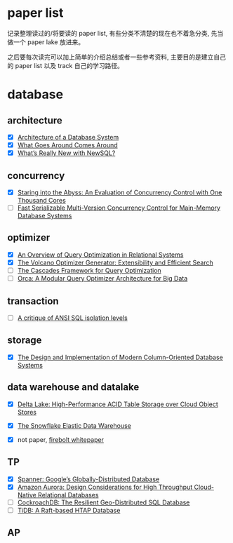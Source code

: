 # paper list

记录整理读过的/将要读的 paper list, 有些分类不清楚的现在也不着急分类, 先当做一个 paper lake 放进来。

之后要每次读完可以加上简单的介绍总结或者一些参考资料, 主要目的是建立自己的 paper list 以及 track 自己的学习路径。

# database

## architecture

- [x] [Architecture of a Database System](https://dsf.berkeley.edu/papers/fntdb07-architecture.pdf)
- [x] [What Goes Around Comes Around](https://people.cs.umass.edu/~yanlei/courses/CS691LL-f06/papers/SH05.pdf) 
- [x] [What’s Really New with NewSQL?](https://db.cs.cmu.edu/papers/2016/pavlo-newsql-sigmodrec2016.pdf)

## concurrency

- [x] [Staring into the Abyss: An Evaluation of Concurrency Control with One Thousand Cores](http://www.vldb.org/pvldb/vol8/p209-yu.pdf)
- [ ] [Fast Serializable Multi-Version Concurrency Control for Main-Memory Database Systems](https://db.in.tum.de/~muehlbau/papers/mvcc.pdf)

## optimizer

- [x] [An Overview of Query Optimization in Relational Systems](https://web.stanford.edu/class/cs345d-01/rl/chaudhuri98.pdf)
- [x] [The Volcano Optimizer Generator: Extensibility and Efficient Search](https://15721.courses.cs.cmu.edu/spring2020/papers/19-optimizer1/graefe-icde1993.pdf)
- [ ]  [The Cascades Framework for Query Optimization](https://15721.courses.cs.cmu.edu/spring2020/papers/19-optimizer1/graefe-ieee1995.pdf)
- [ ]  [Orca: A Modular Query Optimizer Architecture for Big Data](https://15721.courses.cs.cmu.edu/spring2020/papers/19-optimizer1/p337-soliman.pdf)

## transaction

- [ ] [A critique of ANSI SQL isolation levels](https://dl.acm.org/doi/pdf/10.1145/568271.223785) 

## storage

- [x] [The Design and Implementation of Modern Column-Oriented Database Systems](https://stratos.seas.harvard.edu/files/stratos/files/columnstoresfntdbs.pdf)


## data warehouse and datalake

- [x]  [Delta Lake: High-Performance ACID Table Storage over Cloud Object Stores](https://databricks.com/wp-content/uploads/2020/08/p975-armbrust.pdf)

- [x] [The Snowflake Elastic Data Warehouse](http://pages.cs.wisc.edu/~yxy/cs839-s20/papers/snowflake.pdf)

- [x] not paper, [firebolt whitepaper](https://www.firebolt.io/resources/firebolt-cloud-data-warehouse-whitepaper)

## TP

- [x] [Spanner: Google’s Globally-Distributed Database](https://dl.acm.org/doi/pdf/10.1145/2491245)
- [x] [Amazon Aurora: Design Considerations for High Throughput Cloud-Native Relational Databases](https://www.allthingsdistributed.com/files/p1041-verbitski.pdf)
- [ ] [CockroachDB: The Resilient Geo-Distributed SQL Database](https://dl.acm.org/doi/pdf/10.1145/3318464.3386134)
- [ ] [TiDB: A Raft-based HTAP Database](https://www.vldb.org/pvldb/vol13/p3072-huang.pdf)

## AP

